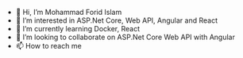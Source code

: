 - 👋 Hi, I’m Mohammad Forid Islam
- 👀 I’m interested in ASP.Net Core, Web API, Angular and React
- 🌱 I’m currently learning Docker, React
- 💞️ I’m looking to collaborate on ASP.Net Core Web API with Angular
- 📫 How to reach me 

<!---
foridajkerdeal21/foridajkerdeal21 is a ✨ special ✨ repository because its `README.md` (this file) appears on your GitHub profile.
You can click the Preview link to take a look at your changes.
--->
